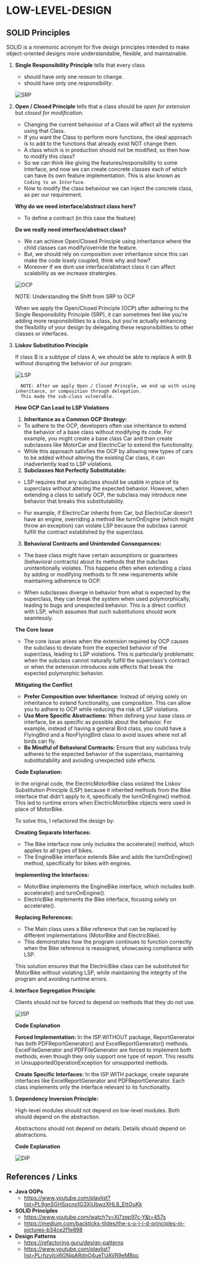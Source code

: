 # LOW-LEVEL-DESIGN

## SOLID Principles
SOLID is a mnemonic acronym for five design principles intended to make object-oriented designs more understandable, 
flexible, and maintainable.

1. **Single Responsibility Principle** tells that every class 
    - should have only one *reason* to change.
    - should have only one *responsibility*.
    
   ![SRP](images/SRP.png)


2. **Open / Closed Principle** tells that a class should be *open for extension* but *closed for modification*.
   - Changing the current behaviour of a Class will affect all the systems using that Class. 
   - If you want the Class to perform more functions, the ideal approach is to add to the functions 
   that already exist NOT change them.
   - A class which is in production should not be modified, so then how to modify this class?
   - So we can think like giving the features/responsibility to some interface, and now we can create concrete classes
   each of which can have its own feature implementation. This is also known as `Coding to an Interface`.
   - Now to modify the class behaviour we can inject the concrete class, as per our requirement.

   **Why do we need interface/abstract class here?**
   - To define a contract (in this case the feature)

   **Do we really need interface/abstract class?**
   - We can achieve Open/Closed Principle using inheritance where the child classes can modify/override the feature.
   - But, we should rely on composition over inheritance since this can make the code losely coupled, think why and how?
   - Moreover if we dont use interface/abstract class it can affect scalability as we increase stratergies.

   ![OCP](images/OCP.png)


      NOTE: Understanding the Shift from SRP to OCP
      
      When we apply the Open/Closed Principle (OCP) after adhering to the Single Responsibility Principle (SRP), it can
      sometimes feel like you're adding more responsibilities to a class, but you're actually enhancing the flexibility 
      of your design by delegating these responsibilities to other classes or interfaces.


3. **Liskov Substitution Principle**
   
   If class B is a subtype of class A, we should be able to replace A with B without disrupting the behavior of our program.

   ![LSP](images/LSP.png)
      
         NOTE: After we apply Open / Closed Princple, we end up with using inheritance, or composition through delegation.
         This made the sub-class vulnerable.

   **How OCP Can Lead to LSP Violations**

   1. **Inheritance as a Common OCP Strategy:**

   - To adhere to the OCP, developers often use inheritance to extend the behavior of a base class without modifying its code. 
   For example, you might create a base class Car and then create subclasses like MotorCar and ElectricCar to extend the functionality.
   - While this approach satisfies the OCP by allowing new types of cars to be added without altering the existing Car 
   class, it can inadvertently lead to LSP violations.
   
   2. **Subclasses Not Perfectly Substitutable:**

   - LSP requires that any subclass should be usable in place of its superclass without altering the expected behavior.
   However, when extending a class to satisfy OCP, the subclass may introduce new behavior that breaks this substitutability.
   
   - For example, if ElectricCar inherits from Car, but ElectricCar doesn't have an engine, overriding a method like 
   turnOnEngine (which might throw an exception) can violate LSP because the subclass cannot fulfill the contract established by the superclass.

   3. **Behavioral Contracts and Unintended Consequences:**

   - The base class might have certain assumptions or guarantees (behavioral contracts) about its methods that the subclass
   unintentionally violates. This happens often when extending a class by adding or modifying methods to fit new requirements 
   while maintaining adherence to OCP.

   - When subclasses diverge in behavior from what is expected by the superclass, they can break the system when used 
   polymorphically, leading to bugs and unexpected behavior. This is a direct conflict with LSP, which assumes that such 
   substitutions should work seamlessly.

   **The Core Issue**

   - The core issue arises when the extension required by OCP causes the subclass to deviate from the expected behavior 
   of the superclass, leading to LSP violations. This is particularly problematic when the subclass cannot naturally 
   fulfill the superclass's contract or when the extension introduces side effects that break the expected polymorphic behavior.

   **Mitigating the Conflict**

   - **Prefer Composition over Inheritance:** Instead of relying solely on inheritance to extend functionality, use composition. This can allow you to adhere to OCP while reducing the risk of LSP violations.
   - **Use More Specific Abstractions:** When defining your base class or interface, be as specific as possible about the behavior. For example, instead of having a general Bird class, you could have a FlyingBird and a NonFlyingBird class to avoid issues where not all birds can fly.
   - **Be Mindful of Behavioral Contracts:** Ensure that any subclass truly adheres to the expected behavior of the superclass, maintaining substitutability and avoiding unexpected side effects.

   **Code Explanation:**

   In the original code, the ElectricMotorBike class violated the Liskov Substitution Principle (LSP) because it inherited methods from the Bike interface that didn't apply to it, specifically the turnOnEngine() method. This led to runtime errors when ElectricMotorBike objects were used in place of MotorBike.

   To solve this, I refactored the design by:

   **Creating Separate Interfaces:**
   - The Bike interface now only includes the accelerate() method, which applies to all types of bikes.
   - The EngineBike interface extends Bike and adds the turnOnEngine() method, specifically for bikes with engines.

   **Implementing the Interfaces:**
   - MotorBike implements the EngineBike interface, which includes both accelerate() and turnOnEngine().
   - ElectricBike implements the Bike interface, focusing solely on accelerate().

   **Replacing References:**
   - The Main class uses a Bike reference that can be replaced by different implementations (MotorBike and ElectricBike).
   - This demonstrates how the program continues to function correctly when the Bike reference is reassigned, showcasing
     compliance with LSP.

   This solution ensures that the ElectricBike class can be substituted for MotorBike without violating LSP, while
   maintaining the integrity of the program and avoiding runtime errors.


4. **Interface Segregation Principle**:

   Clients should not be forced to depend on methods that they do not use.

   ![ISP](images/ISP.png)

   **Code Explanation**

   **Forced Implementation:** In the ISP.WITHOUT package, ReportGenerator has both PDFReportGenerator() and ExcelReportGenerator() methods.
   ExcelFileGenerator and PDFFileGenerator are forced to implement both methods, even though they only support one type of
   report. This results in UnsupportedOperationException for unsupported methods.

   **Create Specific Interfaces:** In the ISP.WITH package, create separate interfaces like ExcelReportGenerator and 
   PDFReportGenerator. Each class implements only the interface relevant to its functionality.


5. **Dependency Inversion Principle:**

   High-level modules should not depend on low-level modules. Both should depend on the abstraction.

   Abstractions should not depend on details. Details should depend on abstractions.

   **Code Explanation**

   ![DIP](images/DIP.png)
   
## References / Links

   - **Java OOPs**
     - https://www.youtube.com/playlist?list=PL9gnSGHSqcno1G3XjUbwzXHL8_EttOuKk
   - **SOLID Principles**
     - https://www.youtube.com/watch?v=XI7zep97c-Y&t=457s
     - https://medium.com/backticks-tildes/the-s-o-l-i-d-principles-in-pictures-b34ce2f1e898
   - **Design Patterns**
     - https://refactoring.guru/design-patterns
     - https://www.youtube.com/playlist?list=PLrhzvIcii6GNjpARdnO4ueTUAVR9eMBpc